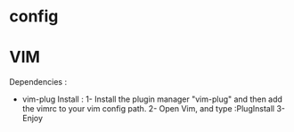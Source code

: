 # config

#             VIM
Dependencies :
  - vim-plug
Install :
  1- Install the plugin manager "vim-plug" and then add the vimrc to your vim config path.
  2- Open Vim, and type :PlugInstall
  3- Enjoy
  
